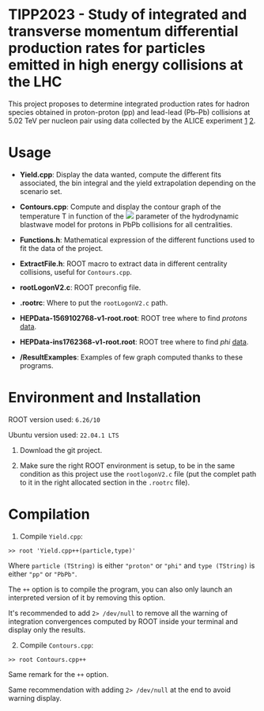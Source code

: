 # TIPP2023 - Study of integrated and transverse momentum differential production rates for particles emitted in high energy collisions at the LHC

This project proposes to determine integrated production rates for hadron species obtained in proton-proton (pp) and lead-lead (Pb–Pb) collisions at 5.02 TeV per nucleon pair using data collected by the ALICE experiment [1](https://arxiv.org/abs/1910.07678) [2](https://arxiv.org/abs/1910.14419).



# Usage 

- **Yield.cpp**: Display the data wanted, compute the different fits associated, the bin integral and the yield extrapolation depending on the scenario set.
- **Contours.cpp**: Compute and display the contour graph of the temperature T in function of the <img src="https://latex.codecogs.com/gif.latex?\langle \beta_T \rangle" /> parameter of the hydrodynamic blastwave model for protons in PbPb collisions for all centralities.


- **Functions.h**: Mathematical expression of the different functions used to fit the data of the project.
- **ExtractFile.h**: ROOT macro to extract data in different centrality collisions, useful for `Contours.cpp`.


- **rootLogonV2.c**: ROOT preconfig file. 
- **.rootrc**: Where to put the `rootLogonV2.c` path.
 
 
- **HEPData-1569102768-v1-root.root**: ROOT tree where to find *protons* [data](https://www.hepdata.net/record/sandbox/1569102768).
- **HEPData-ins1762368-v1-root.root**: ROOT tree where to find *phi* [data](https://www.hepdata.net/record/ins1762368).


- **/ResultExamples**: Examples of few graph computed thanks to these programs.



# Environment and Installation

ROOT version used: `6.26/10`

Ubuntu version used: `22.04.1 LTS`

1. Download the git project.


2. Make sure the right ROOT environment is setup, to be in the same condition as this project use the `rootlogonV2.c` file (put the complet path to it in the right allocated section in the `.rootrc` file).



# Compilation

1. Compile `Yield.cpp`:

```
>> root 'Yield.cpp++(particle,type)'
```

Where `particle (TString)` is either `"proton"` or `"phi"` and `type (TString)` is either `"pp"` or `"PbPb"`. 

The `++` option is to compile the program, you can also only launch an interpreted version of it by removing this option.

It's recommended to add `2> /dev/null` to remove all the warning of integration convergences computed by ROOT inside your terminal and display only the results.


2. Compile `Contours.cpp`:
```
>> root Contours.cpp++
```

Same remark for the `++` option.

Same recommendation with adding `2> /dev/null` at the end to avoid warning display.
